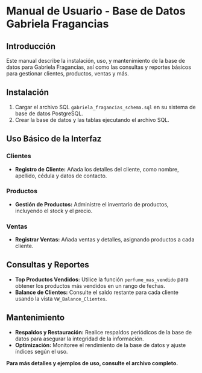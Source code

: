﻿# Manual de Usuario - Base de Datos Gabriela Fragancias

## Introducción
Este manual describe la instalación, uso, y mantenimiento de la base de datos para Gabriela Fragancias, así como las consultas y reportes básicos para gestionar clientes, productos, ventas y más.

## Instalación
1. Cargar el archivo SQL `gabriela_fragancias_schema.sql` en su sistema de base de datos PostgreSQL.
2. Crear la base de datos y las tablas ejecutando el archivo SQL.

## Uso Básico de la Interfaz
### Clientes
- **Registro de Cliente:** Añada los detalles del cliente, como nombre, apellido, cédula y datos de contacto.

### Productos
- **Gestión de Productos:** Administre el inventario de productos, incluyendo el stock y el precio.

### Ventas
- **Registrar Ventas:** Añada ventas y detalles, asignando productos a cada cliente.

## Consultas y Reportes
- **Top Productos Vendidos:** Utilice la función `perfume_mas_vendido` para obtener los productos más vendidos en un rango de fechas.
- **Balance de Clientes:** Consulte el saldo restante para cada cliente usando la vista `VW_Balance_Clientes`.

## Mantenimiento
- **Respaldos y Restauración:** Realice respaldos periódicos de la base de datos para asegurar la integridad de la información.
- **Optimización:** Monitoree el rendimiento de la base de datos y ajuste índices según el uso.

**Para más detalles y ejemplos de uso, consulte el archivo completo.**